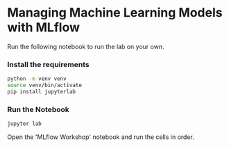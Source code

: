 # Managing Machine Learning Models with MLflow
Run the following notebook to run the lab on your own.

### Install the requirements
```sh
python -m venv venv
source venv/bin/activate
pip install jupyterlab
```

### Run the Notebook
```sh
jupyter lab
```

Open the 'MLflow Workshop' notebook and run the cells in order.
